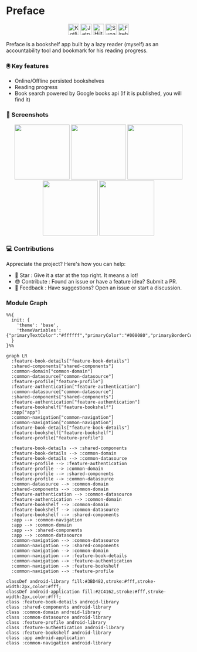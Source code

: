 # Preface
<p align="center">
  <img src="https://img.shields.io/badge/Kotlin-7F52FF?style=flat&logo=kotlin&logoColor=white" alt="Kotlin" height="30"/>
  <img src="https://img.shields.io/badge/Jetpack%20Compose-4285F4?style=flat&logo=android&logoColor=white" alt="Jetpack Compose" height="30"/>
  <img src="https://img.shields.io/badge/Hilt-34A853?style=flat&logo=android&logoColor=white" alt="Hilt" height="30"/>
  <img src="https://img.shields.io/badge/Supabase-3ECF8E?style=flat&logo=supabase&logoColor=white" alt="Supabase" height="30"/>
  <img src="https://img.shields.io/badge/Firebase-FFCA28?style=flat&logo=firebase&logoColor=black" alt="Firebase" height="30"/>
</p>

Preface is a bookshelf app built by a lazy reader (myself) as an accountability tool and bookmark for his reading progress.

### 🖲️ Key features
- Online/Offline persisted bookshelves
- Reading progress
- Book search powered by Google books api (If it is published, you will find it)

### 📱 Screenshots
<p align="center">
  <img src="https://github.com/user-attachments/assets/4669ef00-d28b-4826-9f52-bad7733d43f5" width="150"/>
  <img src="https://github.com/user-attachments/assets/5db92ace-2cef-4565-8846-c721bd83de2a" width="150"/>
  <img src="https://github.com/user-attachments/assets/b33d7bc4-9e5f-4ba7-8a5c-7c5c5454a18e" width="150"/>
  <img src="https://github.com/user-attachments/assets/e708ad2c-5dce-48c5-bebe-acc5ac8267e4" width="150"/>
  <img src="https://github.com/user-attachments/assets/476b1533-22fb-4adb-aed5-c4d0044f1ccf" width="150"/>
</p>

### 💻 Contributions
Appreciate the project? Here's how you can help:

- 🌟 Star : Give it a star at the top right. It means a lot!
- 😎 Contribute : Found an issue or have a feature idea? Submit a PR.
- 💬 Feedback : Have suggestions? Open an issue or start a discussion.

### Module Graph

```mermaid
%%{
  init: {
    'theme': 'base',
    'themeVariables': {"primaryTextColor":"#ffffff","primaryColor":"#008080","primaryBorderColor":"#006666","lineColor":"#00b3b3","tertiaryColor":"#004c4c","fontSize":"12px"}
  }
}%%

graph LR
  :feature-book-details["feature-book-details"]
  :shared-components["shared-components"]
  :common-domain["common-domain"]
  :common-datasource["common-datasource"]
  :feature-profile["feature-profile"]
  :feature-authentication["feature-authentication"]
  :common-datasource["common-datasource"]
  :shared-components["shared-components"]
  :feature-authentication["feature-authentication"]
  :feature-bookshelf["feature-bookshelf"]
  :app["app"]
  :common-navigation["common-navigation"]
  :common-navigation["common-navigation"]
  :feature-book-details["feature-book-details"]
  :feature-bookshelf["feature-bookshelf"]
  :feature-profile["feature-profile"]

  :feature-book-details --> :shared-components
  :feature-book-details --> :common-domain
  :feature-book-details --> :common-datasource
  :feature-profile --> :feature-authentication
  :feature-profile --> :common-domain
  :feature-profile --> :shared-components
  :feature-profile --> :common-datasource
  :common-datasource --> :common-domain
  :shared-components --> :common-domain
  :feature-authentication --> :common-datasource
  :feature-authentication --> :common-domain
  :feature-bookshelf --> :common-domain
  :feature-bookshelf --> :common-datasource
  :feature-bookshelf --> :shared-components
  :app --> :common-navigation
  :app --> :common-domain
  :app --> :shared-components
  :app --> :common-datasource
  :common-navigation --> :common-datasource
  :common-navigation --> :shared-components
  :common-navigation --> :common-domain
  :common-navigation --> :feature-book-details
  :common-navigation --> :feature-authentication
  :common-navigation --> :feature-bookshelf
  :common-navigation --> :feature-profile

classDef android-library fill:#3BD482,stroke:#fff,stroke-width:2px,color:#fff;
classDef android-application fill:#2C4162,stroke:#fff,stroke-width:2px,color:#fff;
class :feature-book-details android-library
class :shared-components android-library
class :common-domain android-library
class :common-datasource android-library
class :feature-profile android-library
class :feature-authentication android-library
class :feature-bookshelf android-library
class :app android-application
class :common-navigation android-library

```